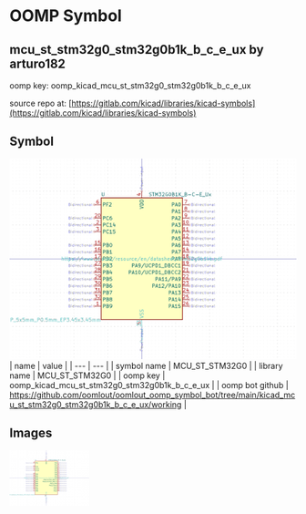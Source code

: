 # OOMP Symbol  
## mcu_st_stm32g0_stm32g0b1k_b_c_e_ux  by arturo182  
  
oomp key: oomp_kicad_mcu_st_stm32g0_stm32g0b1k_b_c_e_ux  
  
source repo at: [https://gitlab.com/kicad/libraries/kicad-symbols](https://gitlab.com/kicad/libraries/kicad-symbols)  
## Symbol  
  
[![working.png](working_600.png)](working.png)  
| name | value | 
| --- | --- | 
| symbol name | MCU_ST_STM32G0 | 
| library name | MCU_ST_STM32G0 | 
| oomp key | oomp_kicad_mcu_st_stm32g0_stm32g0b1k_b_c_e_ux | 
| oomp bot github | https://github.com/oomlout/oomlout_oomp_symbol_bot/tree/main/kicad_mcu_st_stm32g0_stm32g0b1k_b_c_e_ux/working | 
## Images  
  
[![working.png](working_140.png)](working.png)  
